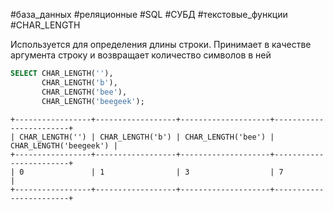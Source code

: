 #база_данных #реляционные #SQL #СУБД #текстовые_функции #CHAR_LENGTH

Используется для определения длины строки. Принимает в качестве аргумента строку и возвращает количество символов в ней
```sql
SELECT CHAR_LENGTH(''),
       CHAR_LENGTH('b'),
       CHAR_LENGTH('bee'),
       CHAR_LENGTH('beegeek');
```
```
+-----------------+------------------+--------------------+------------------------+
| CHAR_LENGTH('') | CHAR_LENGTH('b') | CHAR_LENGTH('bee') | CHAR_LENGTH('beegeek') |
+-----------------+------------------+--------------------+------------------------+
| 0               | 1                | 3                  | 7                      |
+-----------------+------------------+--------------------+------------------------+
```
